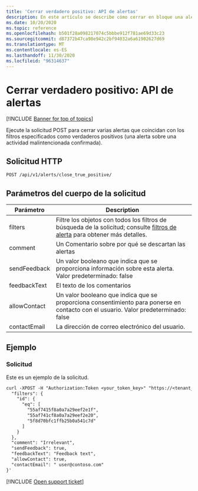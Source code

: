 ```yaml
---
title: 'Cerrar verdadero positivo: API de alertas'
description: En este artículo se describe cómo cerrar en bloque una alerta como verdadera solicitud positiva en la API de alertas de Cloud App Security.
ms.date: 10/20/2020
ms.topic: reference
ms.openlocfilehash: b501f28a098217074c5bbbe912f781ae69d33c23
ms.sourcegitcommit: d87372b47ca98e942c2bf94032a6a61902627d69
ms.translationtype: MT
ms.contentlocale: es-ES
ms.lasthandoff: 11/30/2020
ms.locfileid: "96314637"
---
```

# <a name="close-true-positive---alerts-api"></a>Cerrar verdadero positivo: API de alertas

[!INCLUDE [Banner for top of topics](includes/banner.md)]

Ejecute la solicitud POST para cerrar varias alertas que coincidan con los filtros especificados como verdaderos positivos (una alerta sobre una actividad malintencionada confirmada).

## <a name="http-request"></a>Solicitud HTTP

```rest
POST /api/v1/alerts/close_true_positive/
```

## <a name="request-body-parameters"></a>Parámetros del cuerpo de la solicitud

| Parámetro | Description |
| --- | --- |
| filters | Filtre los objetos con todos los filtros de búsqueda de la solicitud; consulte [filtros de alerta](api-alerts.md#filters) para obtener más detalles. |
| comment | Un Comentario sobre por qué se descartan las alertas |
| sendFeedback | Un valor booleano que indica que se proporciona información sobre esta alerta. Valor predeterminado: false |
| feedbackText | El texto de los comentarios |
| allowContact | Un valor booleano que indica que se proporciona consentimiento para ponerse en contacto con el usuario. Valor predeterminado: false |
| contactEmail | La dirección de correo electrónico del usuario. |

## <a name="example"></a>Ejemplo

### <a name="request"></a>Solicitud

Este es un ejemplo de la solicitud.

```rest
curl -XPOST -H "Authorization:Token <your_token_key>" "https://<tenant_id>.<tenant_region>.contoso.com/api/v1/alerts/close_true_positive" -d '{
  "filters": {
    "id": {
      "eq": [
        "55af7415f8a0a7a29eef2e1f",
        "55af741cf8a0a7a29eef2e20",
        "5f8d70bfc1ffb25b0a541c7d"
      ]
    }
  },
  "comment": "Irrelevant",
  "sendFeedback": true,
  "feedbackText": "Feedback text",
  "allowContact": true,
  "contactEmail": " user@contoso.com"
}'
```

[!INCLUDE [Open support ticket](includes/support.md)]
